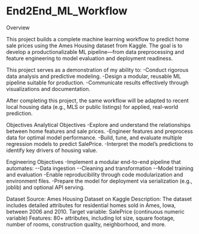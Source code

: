 # End2End_ML_Workflow
Overview

This project builds a complete machine learning workflow to predict home sale prices using the Ames Housing dataset from Kaggle. The goal is to develop a productionalizable ML pipeline—from data preprocessing and feature engineering to model evaluation and deployment readiness.

This project serves as a demonstration of my ability to:
-Conduct rigorous data analysis and predictive modeling.
-Design a modular, reusable ML pipeline suitable for production.
-Communicate results effectively through visualizations and documentation.

After completing this project, the same workflow will be adapted to recent local housing data (e.g., MLS or public listings) for applied, real-world prediction.

Objectives
Analytical Objectives
-Explore and understand the relationships between home features and sale prices.
-Engineer features and preprocess data for optimal model performance.
-Build, tune, and evaluate multiple regression models to predict SalePrice.
-Interpret the model’s predictions to identify key drivers of housing value.

Engineering Objectives
-Implement a modular end-to-end pipeline that automates:
--Data ingestion
--Cleaning and transformation
--Model training and evaluation
-Enable reproducibility through code modularization and environment files.
-Prepare the model for deployment via serialization (e.g., joblib) and optional API serving.

Dataset
Source: Ames Housing Dataset on Kaggle
Description: The dataset includes detailed attributes for residential homes sold in Ames, Iowa, between 2006 and 2010.
Target variable: SalePrice (continuous numeric variable)
Features: 80+ attributes, including lot size, square footage, number of rooms, construction quality, neighborhood, and more.

